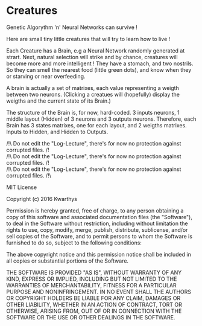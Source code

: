 # Creatures
Genetic Algorythm 'n' Neural Networks can survive !

Here are small tiny little creatures that will try to learn how to live !

Each Creature has a Brain, e.g a Neural Network randomly generated at strart. 
Next, natural selection will strike and by chance, creatures will become more and more intelligent !
They have a stomach, and two nostrils. So they can smell the nearest food (little green dots),
and know when they or starving or near overfeeding.

A brain is actually a set of matrixes, each value representing a weigth between two neurons.
(Clicking a creatues will (hopefully) display the weigths and the current state of its Brain.)

The structure of the Brain is, for now, hard-coded. 3 inputs neurons, 1 middle layout (Hidden) of 3 neurons and 3 outputs neurons.
Therefore, each Brain has 3 states matrixes, one for each layout, and 2 weigths matrixes. Inputs to Hidden, and Hidden to Outputs.

/!\ Do not edit the "Log-Lecture", there's for now no protection against corrupted files. /!\
/!\ Do not edit the "Log-Lecture", there's for now no protection against corrupted files. /!\
/!\ Do not edit the "Log-Lecture", there's for now no protection against corrupted files. /!\



MIT License

Copyright (c) 2016 Kwarthys

Permission is hereby granted, free of charge, to any person obtaining a copy
of this software and associated documentation files (the "Software"), to deal
in the Software without restriction, including without limitation the rights
to use, copy, modify, merge, publish, distribute, sublicense, and/or sell
copies of the Software, and to permit persons to whom the Software is
furnished to do so, subject to the following conditions:

The above copyright notice and this permission notice shall be included in all
copies or substantial portions of the Software.

THE SOFTWARE IS PROVIDED "AS IS", WITHOUT WARRANTY OF ANY KIND, EXPRESS OR
IMPLIED, INCLUDING BUT NOT LIMITED TO THE WARRANTIES OF MERCHANTABILITY,
FITNESS FOR A PARTICULAR PURPOSE AND NONINFRINGEMENT. IN NO EVENT SHALL THE
AUTHORS OR COPYRIGHT HOLDERS BE LIABLE FOR ANY CLAIM, DAMAGES OR OTHER
LIABILITY, WHETHER IN AN ACTION OF CONTRACT, TORT OR OTHERWISE, ARISING FROM,
OUT OF OR IN CONNECTION WITH THE SOFTWARE OR THE USE OR OTHER DEALINGS IN THE
SOFTWARE.
